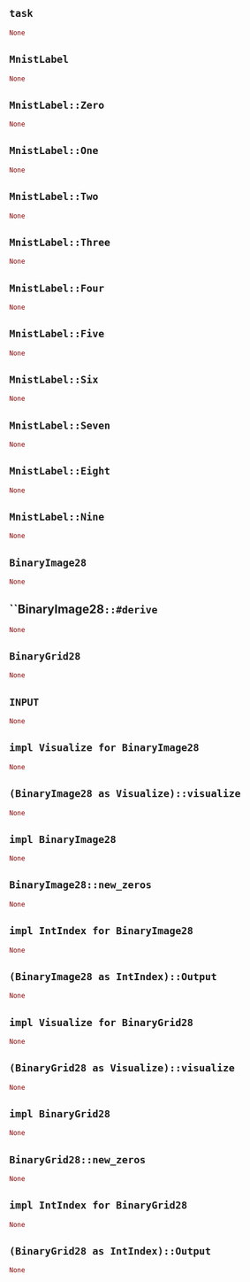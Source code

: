 ## `task`

```rust
None
```

## `MnistLabel`

```rust
None
```

## `MnistLabel::Zero`

```rust
None
```

## `MnistLabel::One`

```rust
None
```

## `MnistLabel::Two`

```rust
None
```

## `MnistLabel::Three`

```rust
None
```

## `MnistLabel::Four`

```rust
None
```

## `MnistLabel::Five`

```rust
None
```

## `MnistLabel::Six`

```rust
None
```

## `MnistLabel::Seven`

```rust
None
```

## `MnistLabel::Eight`

```rust
None
```

## `MnistLabel::Nine`

```rust
None
```

## `BinaryImage28`

```rust
None
```

## ``BinaryImage28`::#derive`

```rust
None
```

## `BinaryGrid28`

```rust
None
```

## `INPUT`

```rust
None
```

## `impl Visualize for BinaryImage28`

```rust
None
```

## `(BinaryImage28 as Visualize)::visualize`

```rust
None
```

## `impl BinaryImage28`

```rust
None
```

## `BinaryImage28::new_zeros`

```rust
None
```

## `impl IntIndex for BinaryImage28`

```rust
None
```

## `(BinaryImage28 as IntIndex)::Output`

```rust
None
```

## `impl Visualize for BinaryGrid28`

```rust
None
```

## `(BinaryGrid28 as Visualize)::visualize`

```rust
None
```

## `impl BinaryGrid28`

```rust
None
```

## `BinaryGrid28::new_zeros`

```rust
None
```

## `impl IntIndex for BinaryGrid28`

```rust
None
```

## `(BinaryGrid28 as IntIndex)::Output`

```rust
None
```
